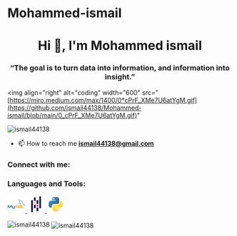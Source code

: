 # Mohammed-ismail
<h1 align="center">Hi 👋, I'm Mohammed ismail</h1>
<h3 align="center">“The goal is to turn data into information, and information into insight.”</h3>

<img align="right" alt="coding" width="600" src="[https://miro.medium.com/max/1400/0*cPrF_XMe7U6atYgM.gif](https://github.com/ismail44138/Mohammed-ismail/blob/main/0_cPrF_XMe7U6atYgM.gif)"

<p align="left"> <img src="https://komarev.com/ghpvc/?username=ismail44138&label=Profile%20views&color=0e75b6&style=flat" alt="ismail44138" /> </p>

- 📫 How to reach me **ismail44138@gmail.com**

<h3 align="left">Connect with me:</h3>
<p align="left">
</p>

<h3 align="left">Languages and Tools:</h3>
<p align="left"> <a href="https://www.mysql.com/" target="_blank" rel="noreferrer"> <img src="https://raw.githubusercontent.com/devicons/devicon/master/icons/mysql/mysql-original-wordmark.svg" alt="mysql" width="40" height="40"/> </a> <a href="https://pandas.pydata.org/" target="_blank" rel="noreferrer"> <img src="https://raw.githubusercontent.com/devicons/devicon/2ae2a900d2f041da66e950e4d48052658d850630/icons/pandas/pandas-original.svg" alt="pandas" width="40" height="40"/> </a> <a href="https://www.python.org" target="_blank" rel="noreferrer"> <img src="https://raw.githubusercontent.com/devicons/devicon/master/icons/python/python-original.svg" alt="python" width="40" height="40"/> </a> </p>

<p><img align="left" src="https://github-readme-stats.vercel.app/api/top-langs?username=ismail44138&show_icons=true&locale=en&layout=compact" alt="ismail44138" /></p>

<p>&nbsp;<img align="center" src="https://github-readme-stats.vercel.app/api?username=ismail44138&show_icons=true&locale=en" alt="ismail44138" /></p>
